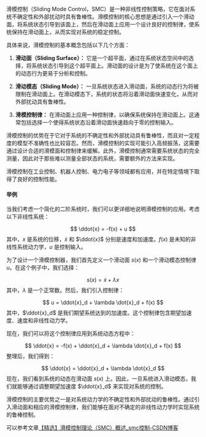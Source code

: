 滑模控制（Sliding Mode Control，SMC）是一种非线性控制策略，它在面对系统不确定性和外部扰动时具有鲁棒性。滑模控制的核心思想是通过引入一个滑动面，将系统状态引导到该面上，然后在滑动面上应用一个设计良好的控制律，使系统保持在滑动面上，从而实现对系统的稳定控制。

具体来说，滑模控制的基本概念包括以下几个方面：

1. **滑动面（Sliding Surface）：** 它是一个超平面，通过在系统状态空间中的选择，将系统状态引导到这个超平面上。滑动面的设计是为了使系统在这个面上的动态行为更易于分析和控制。

2. **滑动模态（Sliding Mode）：** 一旦系统状态进入滑动面，系统的动态行为将被限制在滑动面上。在滑动模态下，系统的状态将沿着滑动面快速变化，从而对外部扰动具有鲁棒性。

3. **滑模控制律：** 在滑动面上应用一种控制律，以确保系统保持在滑动面上。这通常包括选择一个使得系统状态沿着滑动面快速趋向于零的控制输入。

滑模控制的优势在于它对于系统的不确定性和外部扰动具有鲁棒性，而且对一定程度的模型不准确性也比较容忍。然而，滑模控制的实现可能引入高频振荡，这需要通过设计合适的滑模面和控制律来缓解。此外，滑模控制通常需要系统状态的完全测量，因此对于那些难以测量全部状态的系统，需要额外的方法来实现。

滑模控制在工业控制、机器人控制、电力电子等领域都有应用，并在特定情境下取得了良好的控制性能。

#### 举例

当我们考虑一个简化的二阶系统时，我们可以更详细地说明滑模控制的应用。考虑以下非线性系统：

$$
\ddot{x} = -f(x) + u
$$
其中，$x$ 是系统的位移，$\dot{x}$ 和 $\ddot{x}$ 分别是速度和加速度。$f(x)$ 是未知的非线性系统动力学，$u$ 是控制输入。

为了设计一个滑模控制器，我们首先定义一个滑动面 $s(x)$ 和一个滑动模态控制律 $u$。在这个例子中，我们选择：

$$
s(x) = \dot{x} + \lambda x 
$$
其中，$\lambda$ 是一个正常数。然后，我们引入控制律：

$$
u = \ddot{x}_d + \lambda \dot{x}_d + f(x) 
$$
其中，$\ddot{x}_d$ 是我们期望系统达到的加速度。这个控制律包含期望加速度、速度和非线性动力学。

现在，我们可以将这个控制律应用到系统动态方程中：

$$
 \ddot{x} = -f(x) + \ddot{x}_d + \lambda \dot{x}_d + f(x)
$$
整理后，我们得到：

$$
 \ddot{x} = \ddot{x}_d + \lambda \dot{x}_d 
$$
现在，我们看到系统的动态在滑动面 $s(x)$ 上。因此，一旦系统进入滑动模态，我们就能够通过调整期望加速度 $\ddot{x}_d$ 来实现对系统的控制。

滑模控制的主要优势之一是对系统动力学的不确定性和外部扰动的鲁棒性。通过引入滑动面和相应的滑模控制律，我们能够在面对不确定的非线性动力学时实现系统的鲁棒控制。

可以参考文章[【精选】滑模控制理论（SMC）概述_smc控制-CSDN博客](https://blog.csdn.net/weixin_58399148/article/details/121006100)

